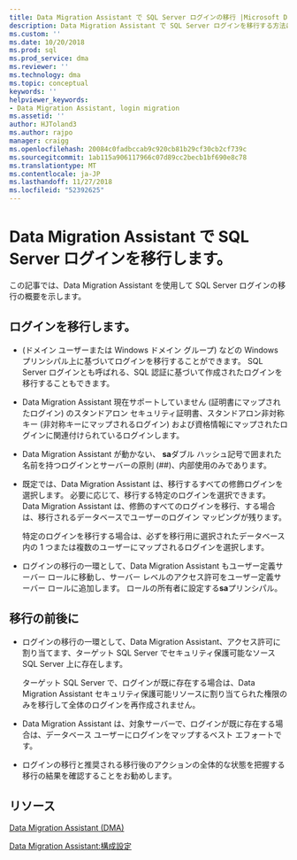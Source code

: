 ```yaml
---
title: Data Migration Assistant で SQL Server ログインの移行 |Microsoft Docs
description: Data Migration Assistant で SQL Server ログインを移行する方法について説明します
ms.custom: ''
ms.date: 10/20/2018
ms.prod: sql
ms.prod_service: dma
ms.reviewer: ''
ms.technology: dma
ms.topic: conceptual
keywords: ''
helpviewer_keywords:
- Data Migration Assistant, login migration
ms.assetid: ''
author: HJToland3
ms.author: rajpo
manager: craigg
ms.openlocfilehash: 20084c0fadbccab9c920cb81b29cf30cb2cf739c
ms.sourcegitcommit: 1ab115a906117966c07d89cc2becb1bf690e8c78
ms.translationtype: MT
ms.contentlocale: ja-JP
ms.lasthandoff: 11/27/2018
ms.locfileid: "52392625"
---
```

# <a name="migrate-sql-server-logins-with-data-migration-assistant"></a>Data Migration Assistant で SQL Server ログインを移行します。

この記事では、Data Migration Assistant を使用して SQL Server ログインの移行の概要を示します。 

## <a name="which-logins-are-migrated"></a>ログインを移行します。

- (ドメイン ユーザーまたは Windows ドメイン グループ) などの Windows プリンシパル上に基づいてログインを移行することができます。 SQL Server ログインとも呼ばれる、SQL 認証に基づいて作成されたログインを移行することもできます。

- Data Migration Assistant 現在サポートしていません (証明書にマップされたログイン) のスタンドアロン セキュリティ証明書、スタンドアロン非対称キー (非対称キーにマップされるログイン) および資格情報にマップされたログインに関連付けられているログインします。

- Data Migration Assistant が動かない、 **sa**ダブル ハッシュ記号で囲まれた名前を持つログインとサーバーの原則 (\#\#)、内部使用のみであります。

- 既定では、Data Migration Assistant は、移行するすべての修飾ログインを選択します。 必要に応じて、移行する特定のログインを選択できます。 Data Migration Assistant は、修飾のすべてのログインを移行、する場合は、移行されるデータベースでユーザーのログイン マッピングが残ります。 

  特定のログインを移行する場合は、必ずを移行用に選択されたデータベース内の 1 つまたは複数のユーザーにマップされるログインを選択します。

- ログインの移行の一環として、Data Migration Assistant もユーザー定義サーバー ロールに移動し、サーバー レベルのアクセス許可をユーザー定義サーバー ロールに追加します。 ロールの所有者に設定する**sa**プリンシパル。

## <a name="during-and-after-migration"></a>移行の前後に

- ログインの移行の一環として、Data Migration Assistant、アクセス許可に割り当てます、ターゲット SQL Server でセキュリティ保護可能なソース SQL Server 上に存在します。 

  ターゲット SQL Server で、ログインが既に存在する場合は、Data Migration Assistant セキュリティ保護可能リソースに割り当てられた権限のみを移行して全体のログインを再作成されません。

- Data Migration Assistant は、対象サーバーで、ログインが既に存在する場合は、データベース ユーザーにログインをマップするベスト エフォートです。

- ログインの移行と推奨される移行後のアクションの全体的な状態を把握する移行の結果を確認することをお勧めします。

## <a name="resources"></a>リソース

[Data Migration Assistant (DMA)](../dma/dma-overview.md)

[Data Migration Assistant:構成設定](../dma/dma-configurationsettings.md)
